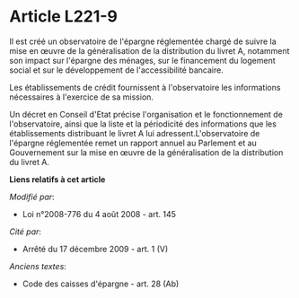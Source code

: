 # Article L221-9

Il est créé un observatoire de l'épargne réglementée chargé de suivre la mise en œuvre de la généralisation de la
distribution du livret A, notamment son impact sur l'épargne des ménages, sur le financement du logement social et sur le
développement de l'accessibilité bancaire. 

Les établissements de crédit fournissent à l'observatoire les informations nécessaires à l'exercice de sa mission. 

Un décret en Conseil d'Etat précise l'organisation et le fonctionnement de l'observatoire, ainsi que la liste et la
périodicité des informations que les établissements distribuant le livret A lui adressent.L'observatoire de l'épargne
réglementée remet un rapport annuel au Parlement et au Gouvernement sur la mise en œuvre de la généralisation de la
distribution du livret A.

**Liens relatifs à cet article**

_Modifié par_:

  - Loi n°2008-776 du 4 août 2008 - art. 145

_Cité par_:

  - Arrêté du 17 décembre 2009 - art. 1 (V)

_Anciens textes_:

  - Code des caisses d'épargne - art. 28 (Ab)
